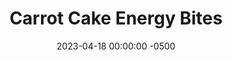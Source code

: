 ---
layout: post
title:  "Carrot Cake Energy Bites"
date:   2023-04-18 00:00:00 -0500
categories: 
- Recipes
- Finger Foods
permalink: /recipes/carrot-cake-bites
image: /assets/Food/Finger Food/Carrot Cake/carrot-cake-bite.jpg
ing: carrotbite-ing
facts: carrotbite-facts
Prep: 30
Rest: 
Cook: 15
Source1: https://www.natalieshealth.com/carrot-cake-energy-balls/
Source2: 
Description: These bites take the idea of a carrot cake and simplify them down to bite sized pieces. They are naturally sweetened with honey, and the perfect snack to take on the go for a quick energy boost. the yogurt, so if you're not a fan of Greek yogurt, I'd recommend you replace it with mashed avocado or banana.
Instructions: 
- Cut carrots into thin strips. Add to a sheet pan with olive oil and salt, and roast for 25 minutes at 425F, stirring halfway. Add to a food processor and blend until a puree<br><br>

- Add the other ingredients to a food processor and blend until mixture turns into a dough-like consistency. You can also mix in a bowl if your food processor is too small to fit it all, as long as you blend up the carrots. Refrigerate until you can shape it without too much sticking<br><br>

- With the small spoon scoop the mixture and roll into balls and place in an airtight container. Store in the fridge or the freezer
---